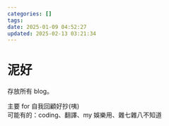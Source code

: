 ```yaml
---
categories: []
tags:
date: 2025-01-09 04:52:27
updated: 2025-02-13 03:21:34
---
```

# 泥好

存放所有 blog。

主要 for 自我回顧好抄(咦)  
可能有的：coding、翻譯、my 娛樂用、雜七雜八不知道